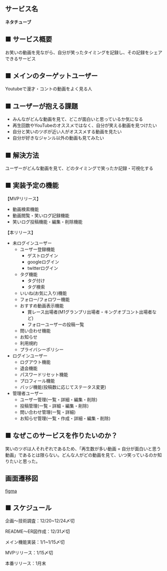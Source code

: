## サービス名
**ネタチューブ**

## ■ サービス概要
お笑いの動画を見ながら、自分が笑ったタイミングを記録し、その記録をシェアできるサービス
## ■ メインのターゲットユーザー
Youtubeで漫才・コントの動画をよく見る人
## ■ ユーザーが抱える課題
- みんながどんな動画を見て、どこが面白いと思っているか気になる
- 再生回数やYouTubeのオススメではなく、自分が笑える動画を見つけたい
- 自分と笑いのツボが近い人がオススメする動画を見たい
- 自分が好きなジャンル以外の動画も見てみたい
## ■ 解決方法
ユーザーがどんな動画を見て、どのタイミングで笑ったか記録・可視化する
## ■ 実装予定の機能
【MVPリリース】

- 動画検索機能
- 動画閲覧・笑いログ記録機能
- 笑いログ投稿機能・編集・削除機能

【本リリース】
- 未ログインユーザー
  - ユーザー登録機能
    - ゲストログイン
    - googleログイン
    - twitterログイン
  - タグ機能
    - タグ付け
    - タグ検索
  - いいね(お気に入り)機能
  - フォロー/フォロワー機能
  - おすすめ動画表示機能
    - 賞レース出場者(M1グランプリ出場者・キングオブコント出場者など)
    - フォローユーザーの投稿一覧
  - 問い合わせ機能
  - お知らせ
  - 利用規約
  - プライバシーポリシー
- ログインユーザー
  - ログアウト機能
  - 退会機能
  - パスワードリセット機能
  - プロフィール機能
  - バッジ機能(投稿数に応じてステータス変更)
- 管理者ユーザー
  - ユーザー管理(一覧・詳細・編集・削除)
  - 投稿管理(一覧・詳細・編集・削除)
  - 問い合わせ管理(一覧・詳細)
  - お知らせ管理(一覧・作成・詳細・編集・削除)
## ■ なぜこのサービスを作りたいのか？
笑いのツボは人それぞれであるため、「再生数が多い動画 = 自分が面白いと思う動画」であるとは限らない。どんな人がどの動画を見て、いつ笑っているのか知りたいと思った。

## 画面遷移図
[figma](https://www.figma.com/file/aE882ms6OxT3FvQ2xKmBh1/%E3%83%9D%E3%83%BC%E3%83%88%E3%83%95%E3%82%A9%E3%83%AA%E3%82%AA%E7%94%BB%E9%9D%A2%E9%81%B7%E7%A7%BB%E5%9B%B3?node-id=0%3A1&t=F9nUidzvuwr0iywU-1)
## ■ スケジュール
企画〜技術調査：12/20~12/24〆切

README〜ER図作成：12/31〆切

メイン機能実装：1/1~1/15〆切

MVPリリース：1/15〆切

本番リリース：1月末
